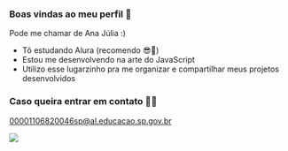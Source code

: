 ### Boas vindas ao meu perfil 💮

Pode me chamar de Ana Júlia :)

- Tõ estudando Alura (recomendo 😎🤙)
- Estou me desenvolvendo na arte do JavaScript
- Utilizo esse lugarzinho pra me organizar e compartilhar meus projetos desenvolvidos

### Caso queira entrar em contato 📧💠

00001106820046sp@al.educacao.sp.gov.br

![](https://tenor.com/pt-BR/view/one-piece-gif-26920879)
